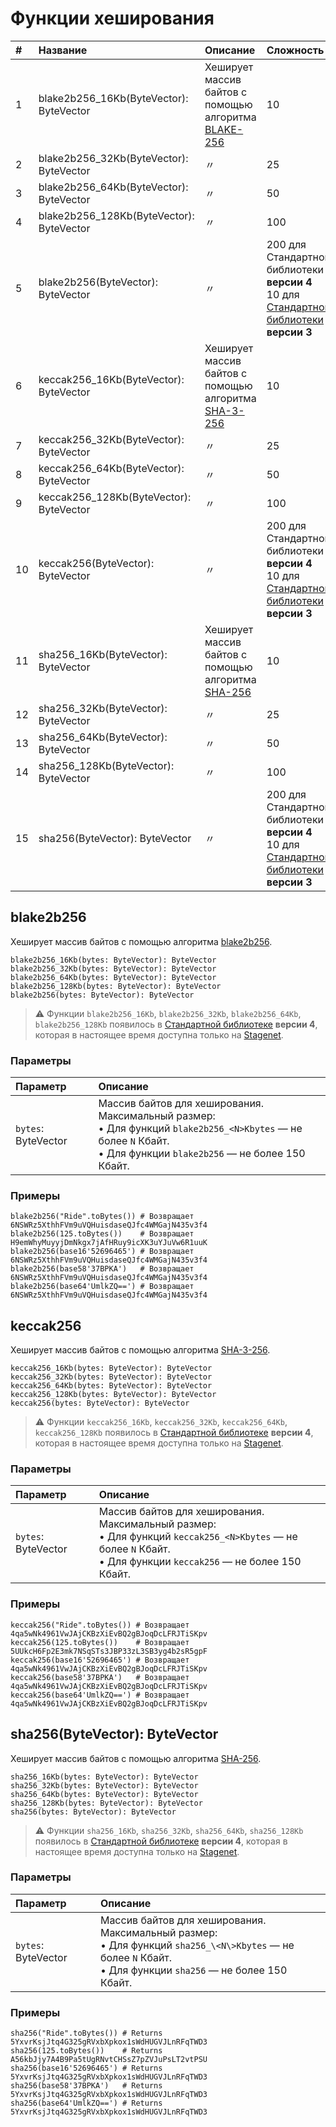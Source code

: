 # Функции хеширования

| # | Название | Описание | Сложность |
| :--- | :--- | :--- | :--- |
| 1 | blake2b256_16Kb(ByteVector): ByteVector | Хеширует массив байтов с помощью алгоритма [BLAKE-256](https://en.wikipedia.org/wiki/BLAKE_%28hash_function%29) | 10 |
| 2 | blake2b256_32Kb(ByteVector): ByteVector | 〃 | 25 |
| 3 | blake2b256_64Kb(ByteVector): ByteVector | 〃 | 50 |
| 4 | blake2b256_128Kb(ByteVector): ByteVector | 〃 | 100 |
| 5 | blake2b256(ByteVector): ByteVector | 〃 | 200 для Стандартной библиотеки **версии 4**<br>10 для [Стандартной библиотеки](/ru/ride/script/standard-library) **версии 3** |
| 6 | keccak256_16Kb(ByteVector): ByteVector | Хеширует массив байтов с помощью алгоритма [SHA-3-256](https://en.wikipedia.org/wiki/SHA-3) | 10 |
| 7 | keccak256_32Kb(ByteVector): ByteVector | 〃 | 25 |
| 8 | keccak256_64Kb(ByteVector): ByteVector | 〃 | 50 |
| 9 | keccak256_128Kb(ByteVector): ByteVector | 〃 | 100 |
| 10 | keccak256(ByteVector): ByteVector | 〃 | 200 для Стандартной библиотеки **версии 4**<br>10 для [Стандартной библиотеки](/ru/ride/script/standard-library) **версии 3** |
| 11 | sha256_16Kb(ByteVector): ByteVector | Хеширует массив байтов с помощью алгоритма [SHA-256](https://en.wikipedia.org/wiki/SHA-2) | 10 |
| 12 | sha256_32Kb(ByteVector): ByteVector | 〃 | 25 |
| 13 | sha256_64Kb(ByteVector): ByteVector | 〃 | 50 |
| 14 | sha256_128Kb(ByteVector): ByteVector | 〃 | 100 |
| 15 | sha256(ByteVector): ByteVector | 〃 | 200 для Стандартной библиотеки **версии 4**<br>10 для [Стандартной библиотеки](/ru/ride/script/standard-library) **версии 3** |

## blake2b256

Хеширует массив байтов с помощью алгоритма [blake2b256](https://ru.wikipedia.org/wiki/BLAKE_%28хеш-функция%29).

``` ride
blake2b256_16Kb(bytes: ByteVector): ByteVector
blake2b256_32Kb(bytes: ByteVector): ByteVector
blake2b256_64Kb(bytes: ByteVector): ByteVector
blake2b256_128Kb(bytes: ByteVector): ByteVector
blake2b256(bytes: ByteVector): ByteVector
```

> :warning: Функции `blake2b256_16Kb`, `blake2b256_32Kb`, `blake2b256_64Kb`, `blake2b256_128Kb` появилось в [Стандартной библиотеке](/ru/ride/script/standard-library) **версии 4**, которая в настоящее время доступна только на [Stagenet](/ru/blockchain/blockchain-network/stage-network).

### Параметры

| Параметр | Описание |
| :--- | :--- |
| `bytes`: ByteVector | Массив байтов для хеширования.<br>Максимальный размер:<br>• Для функций `blake2b256_<N>Kbytes` — не более `N` Кбайт.<br>• Для функции `blake2b256` — не более 150 Кбайт. |

### Примеры

```ride
blake2b256("Ride".toBytes()) # Возвращает 6NSWRz5XthhFVm9uVQHuisdaseQJfc4WMGajN435v3f4
blake2b256(125.toBytes())    # Возвращает H9emWhyMuyyjDmNkgx7jAfHRuy9icXK3uYJuVw6R1uuK
blake2b256(base16'52696465') # Возвращает 6NSWRz5XthhFVm9uVQHuisdaseQJfc4WMGajN435v3f4
blake2b256(base58'37BPKA')   # Возвращает 6NSWRz5XthhFVm9uVQHuisdaseQJfc4WMGajN435v3f4
blake2b256(base64'UmlkZQ==') # Возвращает 6NSWRz5XthhFVm9uVQHuisdaseQJfc4WMGajN435v3f4
```

## keccak256

Хеширует массив байтов с помощью алгоритма [SHA-3-256](https://ru.wikipedia.org/wiki/SHA-3).

``` ride
keccak256_16Kb(bytes: ByteVector): ByteVector
keccak256_32Kb(bytes: ByteVector): ByteVector
keccak256_64Kb(bytes: ByteVector): ByteVector
keccak256_128Kb(bytes: ByteVector): ByteVector
keccak256(bytes: ByteVector): ByteVector
```

> :warning: Функции `keccak256_16Kb`, `keccak256_32Kb`, `keccak256_64Kb`, `keccak256_128Kb` появилось в [Стандартной библиотеке](/ru/ride/script/standard-library) **версии 4**, которая в настоящее время доступна только на [Stagenet](/ru/blockchain/blockchain-network/stage-network).

### Параметры

| Параметр | Описание |
| :--- | :--- |
| `bytes`: ByteVector | Массив байтов для хеширования.<br>Максимальный размер:<br>• Для функций `keccak256_<N>Kbytes` — не более `N` Кбайт.<br>• Для функции `keccak256` — не более 150 Кбайт. |

### Примеры

```ride
keccak256("Ride".toBytes()) # Возвращает 4qa5wNk4961VwJAjCKBzXiEvBQ2gBJoqDcLFRJTiSKpv
keccak256(125.toBytes())    # Возвращает 5UUkcH6Fp2E3mk7NSqSTs3JBP33zL3SB3yg4b2sR5gpF
keccak256(base16'52696465') # Возвращает 4qa5wNk4961VwJAjCKBzXiEvBQ2gBJoqDcLFRJTiSKpv
keccak256(base58'37BPKA')   # Возвращает 4qa5wNk4961VwJAjCKBzXiEvBQ2gBJoqDcLFRJTiSKpv
keccak256(base64'UmlkZQ==') # Возвращает 4qa5wNk4961VwJAjCKBzXiEvBQ2gBJoqDcLFRJTiSKpv
```

## sha256(ByteVector): ByteVector<a id="sha256"></a>

Хеширует массив байтов с помощью алгоритма [SHA-256](https://ru.wikipedia.org/wiki/SHA-2).

``` ride
sha256_16Kb(bytes: ByteVector): ByteVector
sha256_32Kb(bytes: ByteVector): ByteVector
sha256_64Kb(bytes: ByteVector): ByteVector
sha256_128Kb(bytes: ByteVector): ByteVector
sha256(bytes: ByteVector): ByteVector
```

> :warning: Функции `sha256_16Kb`, `sha256_32Kb`, `sha256_64Kb`, `sha256_128Kb` появилось в [Стандартной библиотеке](/ru/ride/script/standard-library) **версии 4**, которая в настоящее время доступна только на [Stagenet](/ru/blockchain/blockchain-network/stage-network).

### Параметры

| Параметр | Описание |
| :--- | :--- |
| `bytes`: ByteVector | Массив байтов для хеширования.<br>Максимальный размер:<br>• Для функций `sha256_\<N\>Kbytes` — не более `N` Кбайт.<br>• Для функции `sha256` — не более 150 Кбайт. |

### Примеры

```ride
sha256("Ride".toBytes()) # Returns 5YxvrKsjJtq4G325gRVxbXpkox1sWdHUGVJLnRFqTWD3
sha256(125.toBytes())    # Returns A56kbJjy7A4B9Pa5tUgRNvtCHSsZ7pZVJuPsLT2vtPSU
sha256(base16'52696465') # Returns 5YxvrKsjJtq4G325gRVxbXpkox1sWdHUGVJLnRFqTWD3
sha256(base58'37BPKA')   # Returns 5YxvrKsjJtq4G325gRVxbXpkox1sWdHUGVJLnRFqTWD3
sha256(base64'UmlkZQ==') # Returns 5YxvrKsjJtq4G325gRVxbXpkox1sWdHUGVJLnRFqTWD3
```
